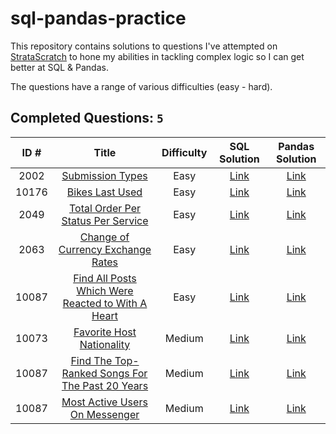 # sql-pandas-practice

This repository contains solutions to questions I've attempted on [StrataScratch](https://www.stratascratch.com) to hone my abilities in tackling complex logic so I can get better at SQL & Pandas.

The questions have a range of various difficulties (easy - hard).

## Completed Questions: `5`
|  ID #  | Title | Difficulty | SQL Solution | Pandas Solution |
|:------:|:-----:|:----------:|:------------:|:---------------:|
|2002|[Submission Types](https://platform.stratascratch.com/coding/2002-submission-types)|Easy|[Link](https://github.com/adamyangyang/sql-pandas-tech-interview-prep/blob/main/sql/2002.sql)|[Link](https://github.com/adamyangyang/sql-pandas-tech-interview-prep/blob/main/pandas/2002.py)
|10176|[Bikes Last Used](https://platform.stratascratch.com/coding/10176-bikes-last-used)|Easy|[Link](https://github.com/adamyangyang/sql-pandas-tech-interview-prep/blob/main/sql/10176.sql)|[Link](https://github.com/adamyangyang/sql-pandas-tech-interview-prep/blob/main/pandas/10176.py)
|2049|[Total Order Per Status Per Service](https://platform.stratascratch.com/coding/2049-total-order-per-status-per-service)|Easy|[Link](https://github.com/adamyangyang/sql-pandas-tech-interview-prep/blob/main/sql/2049.sql)|[Link](https://github.com/adamyangyang/sql-pandas-tech-interview-prep/blob/main/pandas/2049.py)
|2063|[Change of Currency Exchange Rates](https://platform.stratascratch.com/coding/2063-change-of-currency-exchange-rates)|Easy|[Link](https://github.com/adamyangyang/sql-pandas-tech-interview-prep/blob/main/sql/2063.sql)|[Link](https://github.com/adamyangyang/sql-pandas-tech-interview-prep/blob/main/pandas/2063.py)
|10087|[Find All Posts Which Were Reacted to With A Heart](https://platform.stratascratch.com/coding/10087-find-all-posts-which-were-reacted-to-with-a-heart)|Easy|[Link]()|[Link]()
|10073|[Favorite Host Nationality](https://platform.stratascratch.com/coding/10073-favorite-host-nationality)|Medium|[Link](https://github.com/adamyangyang/sql-pandas-tech-interview-prep/blob/main/sql/10073.sql)|[Link](https://github.com/adamyangyang/sql-pandas-tech-interview-prep/blob/main/pandas/10073.py)
|10087|[Find The Top-Ranked Songs For The Past 20 Years](https://platform.stratascratch.com/coding/10283-find-the-top-ranked-songs-for-the-past-30-years)|Medium|[Link]()|[Link]()
|10087|[Most Active Users On Messenger](https://platform.stratascratch.com/coding/10295-most-active-users-on-messenger)|Medium|[Link]()|[Link]()
